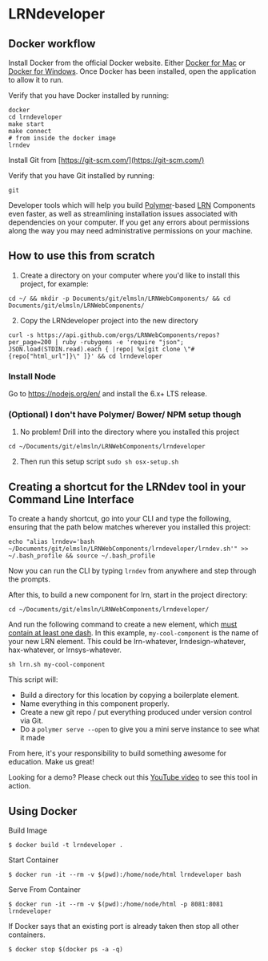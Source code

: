 # LRNdeveloper

## Docker workflow

Install Docker from the official Docker website. Either [Docker for Mac](https://www.docker.com/docker-mac) or [Docker for Windows](https://www.docker.com/docker-windows).  Once Docker has been installed, open the application to allow it to run.

Verify that you have Docker installed by running:
```
docker
cd lrndeveloper
make start
make connect
# from inside the docker image
lrndev
```

Install Git from [https://git-scm.com/](https://git-scm.com/)

Verify that you have Git installed by running:
```
git
```

Developer tools which will help you build [Polymer](https://www.polymer-project.org/)-based [LRN](https://www.webcomponents.org/author/LRNWebComponents) Components even faster, as well as streamlining installation issues associated with dependencies on your computer. If you get any errors about permissions along the way you may need administrative permissions on your machine.

## How to use this from scratch

1. Create a directory on your computer where you'd like to install this project, for example:

```
cd ~/ && mkdir -p Documents/git/elmsln/LRNWebComponents/ && cd Documents/git/elmsln/LRNWebComponents/ 
```
2. Copy the LRNdeveloper project into the new directory

```
curl -s https://api.github.com/orgs/LRNWebComponents/repos?per_page=200 | ruby -rubygems -e 'require "json"; JSON.load(STDIN.read).each { |repo| %x[git clone \"#{repo["html_url"]}\" ]}' && cd lrndeveloper
```

### Install Node
Go to https://nodejs.org/en/ and install the 6.x+ LTS release.

### (Optional) I don't have Polymer/ Bower/ NPM setup though

1. No problem! Drill into the directory where you installed this project

```
cd ~/Documents/git/elmsln/LRNWebComponents/lrndeveloper
```

2. Then run this setup script
```sudo sh osx-setup.sh```

## Creating a shortcut for the LRNdev tool in your Command Line Interface
To create a handy shortcut, go into your CLI and type the following, ensuring that the path below matches wherever you installed this project:
```
echo "alias lrndev='bash ~/Documents/git/elmsln/LRNWebComponents/lrndeveloper/lrndev.sh'" >> ~/.bash_profile && source ~/.bash_profile
```

Now you can run the CLI by typing `lrndev` from anywhere and step through the prompts.

After this, to build a new component for lrn, start in the project directory:
```
cd ~/Documents/git/elmsln/LRNWebComponents/lrndeveloper/
```
And run the following command to create a new element, which [must contain at least one dash](https://www.webcomponents.org/community/articles/how-should-i-name-my-element). In this example, `my-cool-component` is the name of your new LRN element. This could be lrn-whatever, lrndesign-whatever, hax-whatever, or lrnsys-whatever.

```
sh lrn.sh my-cool-component
```
This script will:
- Build a directory for this location by copying a boilerplate element.
- Name everything in this component properly.
- Create a new git repo / put everything produced under version control via Git.
- Do a `polymer serve --open` to give you a mini serve instance to see what it made

From here, it's your responsibility to build something awesome for education. Make us great!

Looking for a demo? Please check out this [YouTube video](https://www.youtube.com/watch?v=P-ZA4CQASpY&t=2119s) to see this tool in action.

## Using Docker

Build Image

```
$ docker build -t lrndeveloper .
```

Start Container

```
$ docker run -it --rm -v $(pwd):/home/node/html lrndeveloper bash
```

Serve From Container

```
$ docker run -it --rm -v $(pwd):/home/node/html -p 8081:8081 lrndeveloper
```

If Docker says that an existing port is already taken then stop all other containers.

```
$ docker stop $(docker ps -a -q)
```